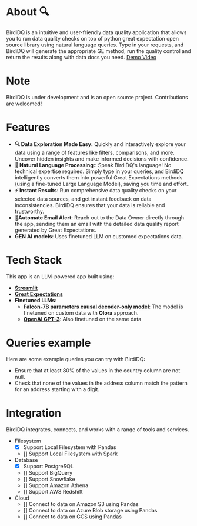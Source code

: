 # About 🔍

BirdiDQ is an intuitive and user-friendly data quality application that allows you to run data quality checks on top of python great expectation open source library using natural language queries. Type in your requests, and BirdiDQ will generate the appropriate GE method, run the quality control and return the results along with data docs you need. [Demo Video](https://youtu.be/iPLSUL4SjBk)


# Note 
BirdiDQ is under development and is an open source project. Contributions are welcomed!

# Features

- **🔍 Data Exploration Made Easy:** Quickly and interactively explore your data using a range of features like filters, comparisons, and more. Uncover hidden insights and make informed decisions with confidence.
- **🎯 Natural Language Processing:**: Speak BirdiDQ's language! No technical expertise required. Simply type in your queries, and BirdiDQ intelligently converts them into powerful Great Expectations methods (using a fine-tuned Large Language Model), saving you time and effort..
- **⚡ Instant Results**: Run comprehensive data quality checks on your selected data sources, and get instant feedback on data inconsistencies. BirdiDQ ensures that your data is reliable and trustworthy.
- **📧Automate Email Alert**: Reach out to the Data Owner directly through the app, sending them an email with the detailed data quality report generated by Great Expectations.
- **GEN AI models**: Uses finetuned LLM on customed expectations data.

# Tech Stack
This app is an LLM-powered app built using:
- **[Streamlit](https://streamlit.io/)**
- **[Great Expectations](https://github.com/Soulter/hugging-chat-api)**
- **Finetuned LLMs**:
    - **[Falcon-7B parameters causal decoder-only model](https://huggingface.co/tiiuae/falcon-7b)**: The model is finetuned on custom data with **Qlora** approach.
    - **[OpenAI GPT-3](https://platform.openai.com/docs/guides/fine-tuning)**: Also finetuned on the same data

# Queries example

Here are some example queries you can try with BirdiDQ:

- Ensure that at least 80% of the values in the country column are not null.
- Check that none of the values in the address column match the pattern for an address starting with a digit.

# Integration

BirdiDQ integrates, connects, and works with a range of tools and services.
- Filesystem
  - [x] Support Local Filesystem with Pandas
  - [] Support Local Filesystem with Spark
- Database
  - [x] Support PostgreSQL
  - [] Support BigQuery
  - [] Support Snowflake
  - [] Support Amazon Athena
  - [] Support AWS Redshift
- Cloud
  - [] Connect to data on Amazon S3 using Pandas
  - [] Connect to data on Azure Blob storage using Pandas
  - [] Connect to data on GCS using Pandas